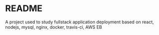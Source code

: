 # README
A project used to study fullstack application deployment based on react, nodejs, mysql, nginx, docker, travis-ci, AWS EB